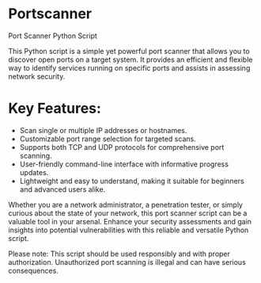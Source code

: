# Portscanner

Port Scanner Python Script

This Python script is a simple yet powerful port scanner that allows you to discover open ports on a target system. It provides an efficient and flexible way to identify services running on specific ports and assists in assessing network security.

# Key Features:

* Scan single or multiple IP addresses or hostnames.
* Customizable port range selection for targeted scans.
* Supports both TCP and UDP protocols for comprehensive port scanning.
* User-friendly command-line interface with informative progress updates.
* Lightweight and easy to understand, making it suitable for beginners and advanced users alike.

Whether you are a network administrator, a penetration tester, or simply curious about the state of your network, this port scanner script can be a valuable tool in your arsenal. Enhance your security assessments and gain insights into potential vulnerabilities with this reliable and versatile Python script.

Please note: This script should be used responsibly and with proper authorization. Unauthorized port scanning is illegal and can have serious consequences.
